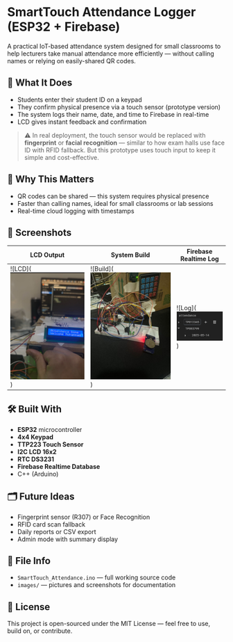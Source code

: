 # SmartTouch Attendance Logger (ESP32 + Firebase)

A practical IoT-based attendance system designed for small classrooms to help lecturers take manual attendance more efficiently — without calling names or relying on easily-shared QR codes.

## 🔧 What It Does

- Students enter their student ID on a keypad
- They confirm physical presence via a touch sensor (prototype version)
- The system logs their name, date, and time to Firebase in real-time
- LCD gives instant feedback and confirmation

> ⚠️ In real deployment, the touch sensor would be replaced with **fingerprint** or **facial recognition** — similar to how exam halls use face ID with RFID fallback. But this prototype uses touch input to keep it simple and cost-effective.

## 🎯 Why This Matters

- QR codes can be shared — this system requires physical presence
- Faster than calling names, ideal for small classrooms or lab sessions
- Real-time cloud logging with timestamps

## 📸 Screenshots

| LCD Output         | System Build        | Firebase Realtime Log |
|--------------------|---------------------|------------------------|
| ![LCD](![alt text](<WhatsApp Image 2025-05-15 at 08.10.27_5fa01ad5.jpg>)) | ![Build](![alt text](<WhatsApp Image 2025-05-15 at 08.06.32_03423ea1.jpg>)) | ![Log](![alt text](<Screenshot 2025-05-15 081139.png>)) |

## 🛠️ Built With

- **ESP32** microcontroller
- **4x4 Keypad**
- **TTP223 Touch Sensor**
- **I2C LCD 16x2**
- **RTC DS3231**
- **Firebase Realtime Database**
- C++ (Arduino)

## 🗂️ Future Ideas

- Fingerprint sensor (R307) or Face Recognition
- RFID card scan fallback
- Daily reports or CSV export
- Admin mode with summary display

## 📁 File Info

- `SmartTouch_Attendance.ino` — full working source code
- `images/` — pictures and screenshots for documentation

## 📜 License

This project is open-sourced under the MIT License — feel free to use, build on, or contribute.
